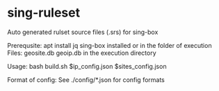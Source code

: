# sing-ruleset
Auto generated rulset source files (.srs) for sing-box

Prerequsite:
apt install jq
sing-box installed or in the folder of execution
Files: geosite.db geoip.db in the execution directory

Usage:
bash build.sh $ip_config.json $sites_config.json

Format of config:
See ./config/*.json for config formats

